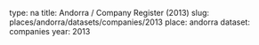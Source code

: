 type: na
title: Andorra / Company Register (2013)
slug: places/andorra/datasets/companies/2013
place: andorra
dataset: companies
year: 2013
